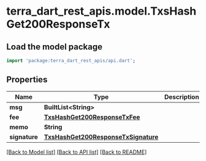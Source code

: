 # terra_dart_rest_apis.model.TxsHashGet200ResponseTx

## Load the model package
```dart
import 'package:terra_dart_rest_apis/api.dart';
```

## Properties
Name | Type | Description | Notes
------------ | ------------- | ------------- | -------------
**msg** | **BuiltList&lt;String&gt;** |  | [optional] 
**fee** | [**TxsHashGet200ResponseTxFee**](TxsHashGet200ResponseTxFee.md) |  | [optional] 
**memo** | **String** |  | [optional] 
**signature** | [**TxsHashGet200ResponseTxSignature**](TxsHashGet200ResponseTxSignature.md) |  | [optional] 

[[Back to Model list]](../README.md#documentation-for-models) [[Back to API list]](../README.md#documentation-for-api-endpoints) [[Back to README]](../README.md)


